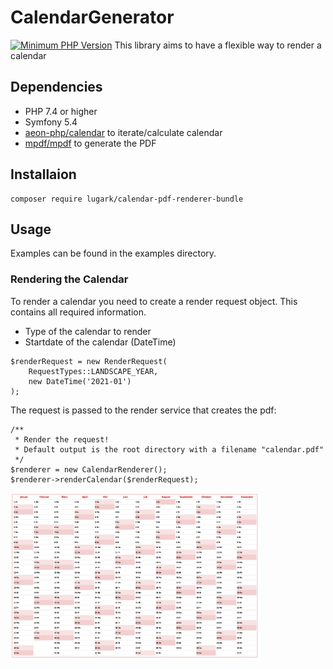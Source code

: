 # CalendarGenerator
[![Minimum PHP Version](https://img.shields.io/badge/php-%3E%3D%207.4-8892BF.svg)](https://php.net/)
This library aims to have a flexible way to render a calendar

## Dependencies
- PHP 7.4 or higher
- Symfony 5.4
- [aeon-php/calendar](https://github.com/aeon-php/calendar) to iterate/calculate calendar
- [mpdf/mpdf](https://github.com/mpdf/mpdf) to generate the PDF

## Installaion
```
composer require lugark/calendar-pdf-renderer-bundle
```

## Usage
Examples can be found in the examples directory.

### Rendering the Calendar
To render a calendar you need to create a render request object. This contains all required information.
- Type of the calendar to render
- Startdate of the calendar (DateTime)
```
$renderRequest = new RenderRequest(
    RequestTypes::LANDSCAPE_YEAR,
    new DateTime('2021-01')
);
```

The request is passed to the render service that creates the pdf:
```
/**
 * Render the request!
 * Default output is the root directory with a filename "calendar.pdf"
 */
$renderer = new CalendarRenderer();
$renderer->renderCalendar($renderRequest);
```
<img width="400" height="auto" src="docs/images/Calendar.png" alt="Generated calendar" />
